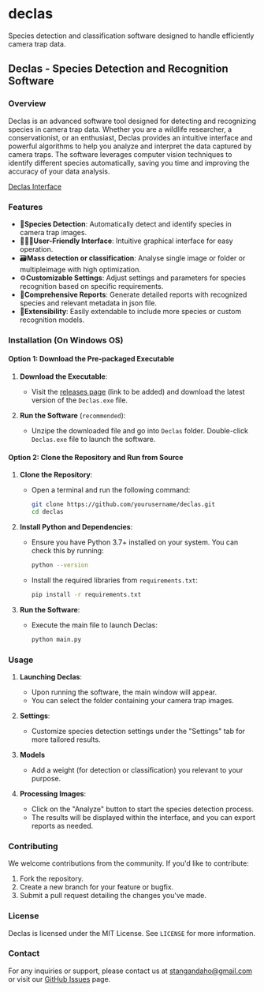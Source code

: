 # declas
Species detection and classification software designed to handle efficiently camera trap data. 

## Declas - Species Detection and Recognition Software

### Overview

Declas is an advanced software tool designed for detecting and recognizing species in camera trap data. Whether you are a wildlife researcher, a conservationist, or an enthusiast, Declas provides an intuitive interface and powerful algorithms to help you analyze and interpret the data captured by camera traps. The software leverages computer vision techniques to identify different species automatically, saving you time and improving the accuracy of your data analysis.

[Declas Interface](https://raw.githubusercontent.com/stangandaho/declas/main/declas.jpg)

### Features

- 🦌**Species Detection**: Automatically detect and identify species in camera trap images.
- 👨🏾‍💻**User-Friendly Interface**: Intuitive graphical interface for easy operation.
- 🗃️**Mass detection or classification**: Analyse single image or folder or multipleimage with high optimization.
- ⚙︎**Customizable Settings**: Adjust settings and parameters for species recognition based on specific requirements.
- 📄**Comprehensive Reports**: Generate detailed reports with recognized species and relevant metadata in json file.
- 🤖**Extensibility**: Easily extendable to include more species or custom recognition models.

### Installation (On Windows OS)

#### Option 1: Download the Pre-packaged Executable

1. **Download the Executable**: 
   - Visit the [releases page](#) (link to be added) and download the latest version of the `Declas.exe` file.

2. **Run the Software** (`recommended`):
   - Unzipe the downloaded file and go into `Declas` folder. Double-click `Declas.exe` file to launch the software.

#### Option 2: Clone the Repository and Run from Source

1. **Clone the Repository**:
   - Open a terminal and run the following command:
     ```bash
     git clone https://github.com/yourusername/declas.git
     cd declas
     ```

2. **Install Python and Dependencies**:
   - Ensure you have Python 3.7+ installed on your system. You can check this by running:
     ```bash
     python --version
     ```
   - Install the required libraries from `requirements.txt`:
     ```bash
     pip install -r requirements.txt
     ```

3. **Run the Software**:
   - Execute the main file to launch Declas:
     ```bash
     python main.py
     ```


### Usage

1. **Launching Declas**:
   - Upon running the software, the main window will appear. 
   - You can select the folder containing your camera trap images.

2. **Settings**:
   - Customize species detection settings under the "Settings" tab for more tailored results.

3. **Models**
    - Add a weight (for detection or classification) you relevant to your purpose.

3. **Processing Images**:
   - Click on the "Analyze" button to start the species detection process.
   - The results will be displayed within the interface, and you can export reports as needed.


### Contributing

We welcome contributions from the community. If you'd like to contribute:

1. Fork the repository.
2. Create a new branch for your feature or bugfix.
3. Submit a pull request detailing the changes you've made.

### License

Declas is licensed under the MIT License. See `LICENSE` for more information.

### Contact

For any inquiries or support, please contact us at stangandaho@gmail.com or visit our [GitHub Issues](https://github.com/stangandaho/declas/issues) page.
